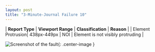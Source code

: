 ```yaml
---
layout: post
title: "3-Minute-Journal Failure 10"
---
```

| **Report Type** | **Viewport Range** | **Classification** | **Reason** |
| Element Protrusion| 438px-449px | NOI | Element is not visibly protruding | 

![Screenshot of the fault](../../../assets/images/3-Minute-Journal/fault10/overflow-Width443.png){: .center-image }